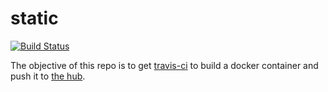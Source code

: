static
======

[![Build Status](https://travis-ci.org/brimstone/docker-static.svg?branch=master)](https://travis-ci.org/brimstone/docker-static)

The objective of this repo is to get [travis-ci](http://travis-ci.org) to build a docker container and push it to [the hub](https://hub.docker.com).
